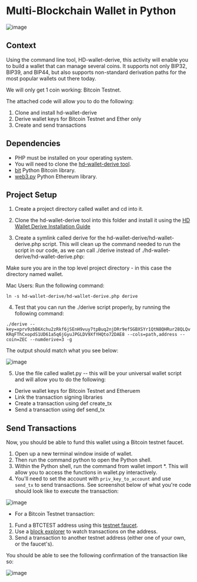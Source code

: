 # Multi-Blockchain Wallet in Python

![image](https://user-images.githubusercontent.com/74678703/118403076-bf5f8a00-b63a-11eb-9d99-0c22a29a5ef5.png)


## Context

Using the command line tool, HD-wallet-derive, this activity will enable you to build a wallet that can manage several coins. It supports not only BIP32, BIP39, and BIP44, but also supports non-standard derivation paths for the most popular wallets out there today.

We will only get 1 coin working: Bitcoin Testnet. 

The attached code will allow you to do the following:
1. Clone and install hd-wallet-derive
2. Derive wallet keys for Bitcoin Testnet and Ether only 
3. Create and send transactions 

## Dependencies

- PHP must be installed on your operating system.
- You will need to clone the [hd-wallet-derive tool](https://utoronto.bootcampcontent.com/utoronto-bootcamp/utor-tor-fin-pt-11-2020-u-c/-/blob/master/Homework/19-Blockchain-Python/Instructions/Resources/HD_Wallet_Derive_Install_Guide.md).
- [bit](https://ofek.dev/bit/) Python Bitcoin library.
- [web3.py](https://github.com/ethereum/web3.py) Python Ethereum library.


## Project Setup 

1. Create a project directory called wallet and cd into it.

2. Clone the hd-wallet-derive tool into this folder and install it using the [HD Wallet Derive Installation Guide](https://utoronto.bootcampcontent.com/utoronto-bootcamp/utor-tor-fin-pt-11-2020-u-c/-/blob/master/Homework/19-Blockchain-Python/Instructions/Resources/HD_Wallet_Derive_Install_Guide.md)

3. Create a symlink called derive for the hd-wallet-derive/hd-wallet-derive.php script. This will clean up the command needed to run the script in our code, as we can call ./derive instead of ./hd-wallet-derive/hd-wallet-derive.php:


Make sure you are in the top level project directory - in this case the directory named wallet.


Mac Users: Run the following command: 

``` ln -s hd-wallet-derive/hd-wallet-derive.php derive ```

4. Test that you can run the ./derive script properly, by running the following command:

``` ./derive --key=xprv9zbB6Xchu2zRkf6jSEnH9vuy7tpBuq2njDRr9efSGBXSYr1QtN8QHRur28QLQvKRqFThCxopdS1UD61a5q6jGyuJPGLDV9XfYHQto72DAE8 --cols=path,address --coin=ZEC --numderive=3 -g ```

The output should match what you see below:

![image](https://user-images.githubusercontent.com/74678703/118402758-5592b080-b639-11eb-90bf-4ca9ee44051b.png)


5. Use the file called wallet.py -- this will be your universal wallet script and will allow you to do the following:
- Derive wallet keys for Bitcoin Testnet and Etheruem 
- Link the transaction signing libraries 
- Create a transaction using def create_tx
- Send a transaction using def send_tx

## Send Transactions 

Now, you should be able to fund this wallet using a Bitcoin testnet faucet.

1. Open up a new terminal window inside of wallet.
2. Then run the command python to open the Python shell.
3. Within the Python shell, run the command from wallet import *. This will allow you to access the functions in wallet.py interactively.
4. You'll need to set the account with  ``` priv_key_to_account ``` and use ``` send_tx``` to send transactions. See screenshot below of what you're code should look like to execute the transaction:

![image](https://user-images.githubusercontent.com/74678703/118403192-444aa380-b63b-11eb-9a6a-1ee1e6ab7f64.png)



* For a Bitcoin Testnet transaction:


1. Fund a BTCTEST address using this [testnet faucet](https://coinfaucet.eu/en/btc-testnet/?__cf_chl_jschl_tk__=666803c0e676bab635cb4d99a392c66435bf5586-1621178096-0-AZGhGOqK3fd6ijVLLzOjYNW0HDJHQdhfFhvTVbuyBTy_KGYwdLre5wpuvUPHx8jSKF8hKyutvQ2k26Td80OHARif4rmdSqZuWT698EsAjlGPjDnDrfxvyqYZAb4XNoVWD9OsqpFpFEoMvsHITc7y4euWmFho2phjji1gf0TCk3TRsiurCytKA8yVAuwkItANuGrDVZ4sxT4YbHnBeYqVSNaYV4ciUvxhhMZ9F38zBsyN7LSdguZXjZabJ1wo-9AimlmAooOJsFopBVk-zAy25HkVNLrNWbUcSJZvp9018MpREJejigVuQl-lhbWCcyRhlJ2jEPltq7DGHx05oogV2ChpgElJF1zX2fJZiGqdQzgJbxR5W7qDeL6256rvM0YUCPFSp8MyelsiGNGOARD7WWnjaD6efzlPapxsOSO4Ec1c).
2. Use a [block explorer](https://tbtc.bitaps.com/) to watch transactions on the address.
3. Send a transaction to another testnet address (either one of your own, or the faucet's).

You should be able to see the following confirmation of the transaction like so:

![image](https://user-images.githubusercontent.com/74678703/118402992-58da6c00-b63a-11eb-8b75-0a9e3ebc53bb.png)

